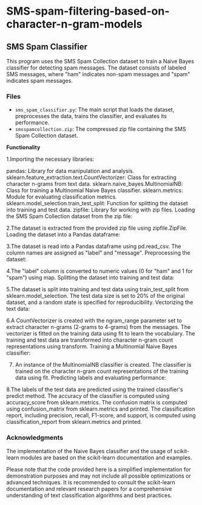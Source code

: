 # SMS-spam-filtering-based-on-character-n-gram-models
## SMS Spam Classifier

This program uses the SMS Spam Collection dataset to train a Naive Bayes classifier for detecting spam messages. The dataset consists of labeled SMS messages, where "ham" indicates non-spam messages and "spam" indicates spam messages.

### Files

- `sms_spam_classifier.py`: The main script that loads the dataset, preprocesses the data, trains the classifier, and evaluates its performance.
- `smsspamcollection.zip`: The compressed zip file containing the SMS Spam Collection dataset.

**Functionality**

1.Importing the necessary libraries:

pandas: Library for data manipulation and analysis.
sklearn.feature_extraction.text.CountVectorizer: Class for extracting character n-grams from text data.
sklearn.naive_bayes.MultinomialNB: Class for training a Multinomial Naive Bayes classifier.
sklearn.metrics: Module for evaluating classification metrics.
sklearn.model_selection.train_test_split: Function for splitting the dataset into training and test data.
zipfile: Library for working with zip files.
Loading the SMS Spam Collection dataset from the zip file:

2.The dataset is extracted from the provided zip file using zipfile.ZipFile.
Loading the dataset into a Pandas dataframe:

3.The dataset is read into a Pandas dataframe using pd.read_csv.
The column names are assigned as "label" and "message".
Preprocessing the dataset:

4.The "label" column is converted to numeric values (0 for "ham" and 1 for "spam") using map.
Splitting the dataset into training and test data:

5.The dataset is split into training and test data using train_test_split from sklearn.model_selection.
The test data size is set to 20% of the original dataset, and a random state is specified for reproducibility.
Vectorizing the text data:

6.A CountVectorizer is created with the ngram_range parameter set to extract character n-grams (2-grams to 4-grams) from the messages.
The vectorizer is fitted on the training data using fit to learn the vocabulary.
The training and test data are transformed into character n-gram count representations using transform.
Training a Multinomial Naive Bayes classifier:

7. An instance of the MultinomialNB classifier is created.
The classifier is trained on the character n-gram count representations of the training data using fit.
Predicting labels and evaluating performance:

8.The labels of the test data are predicted using the trained classifier's predict method.
The accuracy of the classifier is computed using accuracy_score from sklearn.metrics.
The confusion matrix is computed using confusion_matrix from sklearn.metrics and printed.
The classification report, including precision, recall, F1-score, and support, is computed using classification_report from sklearn.metrics and printed.

### Acknowledgments

The implementation of the Naive Bayes classifier and the usage of scikit-learn modules are based on the scikit-learn documentation and examples.

Please note that the code provided here is a simplified implementation for demonstration purposes and may not include all possible optimizations or advanced techniques. It is recommended to consult the scikit-learn documentation and relevant research papers for a comprehensive understanding of text classification algorithms and best practices.
